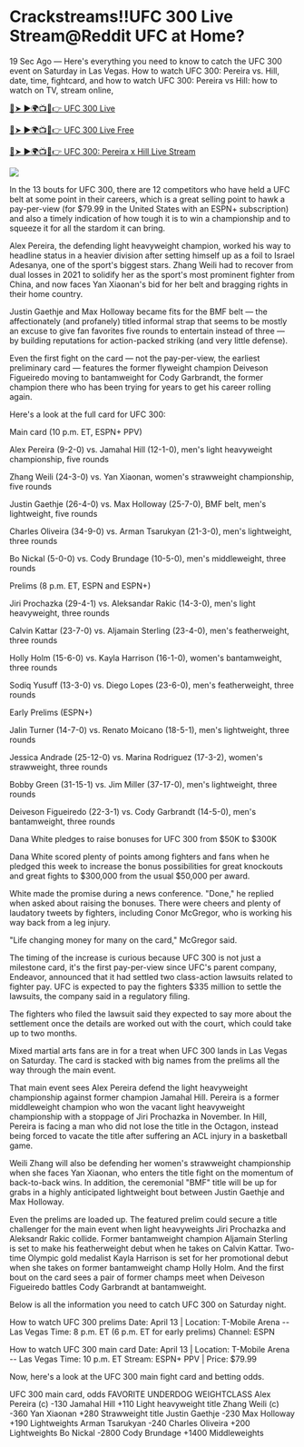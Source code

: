 # Crackstreams!!UFC 300 Live Stream@Reddit UFC at Home?

19 Sec Ago — Here's everything you need to know to catch the UFC 300 event on Saturday in Las Vegas.
How to watch UFC 300: Pereira vs. Hill, date, time, fightcard, and how to watch UFC 300: Pereira vs Hill: how to watch on TV, stream online,

[🔴➤ ►🌍📺📱👉 UFC 300 Live](https://cutt.ly/Fw7xE7l4)

[🔴➤ ►🌍📺📱👉 UFC 300 Live Free](https://cutt.ly/Fw7xE7l4)

[🔴➤ ►🌍📺📱👉 UFC 300: Pereira x Hill Live Stream](https://cutt.ly/Fw7xE7l4)

<a rel="noopener nofollow" href="https://cutt.ly/Fw7xE7l4"><img src="https://camo.githubusercontent.com/917e6ed5c302499242165dcc02bdbce85c075fd21b35918eb9c0b771855261b8/68747470733a2f2f7374617469632e7769787374617469632e636f6d2f6d656469612f6232343966395f61646163386637306662336634356238383639313639366337376465313866337e6d76322e676966"></a>


In the 13 bouts for UFC 300, there are 12 competitors who have held a UFC belt at some point in their careers, which is a great selling point to hawk a pay-per-view (for $79.99 in the United States with an ESPN+ subscription) and also a timely indication of how tough it is to win a championship and to squeeze it for all the stardom it can bring.

Alex Pereira, the defending light heavyweight champion, worked his way to headline status in a heavier division after setting himself up as a foil to Israel Adesanya, one of the sport's biggest stars. Zhang Weili had to recover from dual losses in 2021 to solidify her as the sport's most prominent fighter from China, and now faces Yan Xiaonan's bid for her belt and bragging rights in their home country.

Justin Gaethje and Max Holloway became fits for the BMF belt — the affectionately (and profanely) titled informal strap that seems to be mostly an excuse to give fan favorites five rounds to entertain instead of three — by building reputations for action-packed striking (and very little defense).

Even the first fight on the card — not the pay-per-view, the earliest preliminary card — features the former flyweight champion Deiveson Figueiredo moving to bantamweight for Cody Garbrandt, the former champion there who has been trying for years to get his career rolling again.

Here's a look at the full card for UFC 300:

Main card (10 p.m. ET, ESPN+ PPV)

Alex Pereira (9-2-0) vs. Jamahal Hill (12-1-0), men's light heavyweight championship, five rounds

Zhang Weili (24-3-0) vs. Yan Xiaonan, women's strawweight championship, five rounds

Justin Gaethje (26-4-0) vs. Max Holloway (25-7-0), BMF belt, men's lightweight, five rounds

Charles Oliveira (34-9-0) vs. Arman Tsarukyan (21-3-0), men's lightweight, three rounds

Bo Nickal (5-0-0) vs. Cody Brundage (10-5-0), men's middleweight, three rounds

Prelims (8 p.m. ET, ESPN and ESPN+)

Jiri Prochazka (29-4-1) vs. Aleksandar Rakic (14-3-0), men's light heavyweight, three rounds

Calvin Kattar (23-7-0) vs. Aljamain Sterling (23-4-0), men's featherweight, three rounds

Holly Holm (15-6-0) vs. Kayla Harrison (16-1-0), women's bantamweight, three rounds

Sodiq Yusuff (13-3-0) vs. Diego Lopes (23-6-0), men's featherweight, three rounds

Early Prelims (ESPN+)

Jalin Turner (14-7-0) vs. Renato Moicano (18-5-1), men's lightweight, three rounds

Jessica Andrade (25-12-0) vs. Marina Rodriguez (17-3-2), women's strawweight, three rounds

Bobby Green (31-15-1) vs. Jim Miller (37-17-0), men's lightweight, three rounds

Deiveson Figueiredo (22-3-1) vs. Cody Garbrandt (14-5-0), men's bantamweight, three rounds

Dana White pledges to raise bonuses for UFC 300 from $50K to $300K

Dana White scored plenty of points among fighters and fans when he pledged this week to increase the bonus possibilities for great knockouts and great fights to $300,000 from the usual $50,000 per award.

White made the promise during a news conference. "Done," he replied when asked about raising the bonuses. There were cheers and plenty of laudatory tweets by fighters, including Conor McGregor, who is working his way back from a leg injury.

"Life changing money for many on the card," McGregor said.

The timing of the increase is curious because UFC 300 is not just a milestone card, it's the first pay-per-view since UFC's parent company, Endeavor, announced that it had settled two class-action lawsuits related to fighter pay. UFC is expected to pay the fighters $335 million to settle the lawsuits, the company said in a regulatory filing.

The fighters who filed the lawsuit said they expected to say more about the settlement once the details are worked out with the court, which could take up to two months.

Mixed martial arts fans are in for a treat when UFC 300 lands in Las Vegas on Saturday. The card is stacked with big names from the prelims all the way through the main event.

That main event sees Alex Pereira defend the light heavyweight championship against former champion Jamahal Hill. Pereira is a former middleweight champion who won the vacant light heavyweight championship with a stoppage of Jiri Prochazka in November. In Hill, Pereira is facing a man who did not lose the title in the Octagon, instead being forced to vacate the title after suffering an ACL injury in a basketball game.

Weili Zhang will also be defending her women's strawweight championship when she faces Yan Xiaonan, who enters the title fight on the momentum of back-to-back wins. In addition, the ceremonial "BMF" title will be up for grabs in a highly anticipated lightweight bout between Justin Gaethje and Max Holloway.

Even the prelims are loaded up. The featured prelim could secure a title challenger for the main event when light heavyweights Jiri Prochazka and Aleksandr Rakic collide. Former bantamweight champion Aljamain Sterling is set to make his featherweight debut when he takes on Calvin Kattar. Two-time Olympic gold medalist Kayla Harrison is set for her promotional debut when she takes on former bantamweight champ Holly Holm. And the first bout on the card sees a pair of former champs meet when Deiveson Figueiredo battles Cody Garbrandt at bantamweight.

Below is all the information you need to catch UFC 300 on Saturday night.

How to watch UFC 300 prelims
Date: April 13 | Location: T-Mobile Arena -- Las Vegas
Time: 8 p.m. ET (6 p.m. ET for early prelims)
Channel: ESPN

How to watch UFC 300 main card
Date: April 13 | Location: T-Mobile Arena -- Las Vegas
Time: 10 p.m. ET
Stream: ESPN+ PPV | Price: $79.99

Now, here's a look at the UFC 300 main fight card and betting odds.

UFC 300 main card, odds
FAVORITE UNDERDOG WEIGHTCLASS
Alex Pereira (c) -130 Jamahal Hill +110 Light heavyweight title
Zhang Weili (c) -360 Yan Xiaonan +280 Strawweight title
Justin Gaethje -230 Max Holloway +190 Lightweights
Arman Tsarukyan -240 Charles Oliveira +200 Lightweights
Bo Nickal -2800 Cody Brundage +1400 Middleweights

